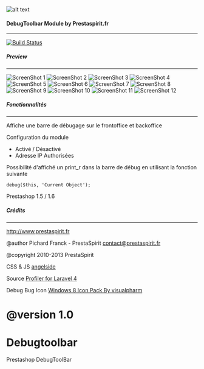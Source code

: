 ![alt text](http://www.prestaspirit.fr/img/logo-1.jpg "Prestaspirit.fr")

#### DebugToolbar Module by Prestaspirit.fr
---

[![Build Status](https://travis-ci.org/Prestaspirit/debugtoolbar.png?branch=master)](https://travis-ci.org/Prestaspirit/Debugtoolbar)

##### Preview
---
![ScreenShot 1](https://raw.github.com/Prestaspirit/Debugtoolbar/master/screenshots/screenshots_1.jpg)
![ScreenShot 2](https://raw.github.com/Prestaspirit/Debugtoolbar/master/screenshots/screenshots_2.jpg)
![ScreenShot 3](https://raw.github.com/Prestaspirit/Debugtoolbar/master/screenshots/screenshots_3.jpg)
![ScreenShot 4](https://raw.github.com/Prestaspirit/Debugtoolbar/master/screenshots/screenshots_4.jpg)
![ScreenShot 5](https://raw.github.com/Prestaspirit/Debugtoolbar/master/screenshots/screenshots_5.jpg)
![ScreenShot 6](https://raw.github.com/Prestaspirit/Debugtoolbar/master/screenshots/screenshots_6.jpg)
![ScreenShot 7](https://raw.github.com/Prestaspirit/Debugtoolbar/master/screenshots/screenshots_7.jpg)
![ScreenShot 8](https://raw.github.com/Prestaspirit/Debugtoolbar/master/screenshots/screenshots_8.jpg)
![ScreenShot 9](https://raw.github.com/Prestaspirit/Debugtoolbar/master/screenshots/screenshots_9.jpg)
![ScreenShot 10](https://raw.github.com/Prestaspirit/Debugtoolbar/master/screenshots/screenshots_10.jpg)
![ScreenShot 11](https://raw.github.com/Prestaspirit/Debugtoolbar/master/screenshots/screenshots_11.jpg)
![ScreenShot 12](https://raw.github.com/Prestaspirit/Debugtoolbar/master/screenshots/screenshots_12.jpg)


##### Fonctionnalités
---
Affiche une barre de débugage sur le frontoffice et backoffice

Configuration du module

- Activé / Désactivé
- Adresse IP Authorisées

Possibilité d'affiché un print_r dans la barre de débug en utilisant la fonction suivante

`debug($this, 'Current Object');`

Prestashop 1.5 / 1.6


##### Crédits
---
http://www.prestaspirit.fr

@author Pichard Franck - PrestaSpirit <contact@prestaspirit.fr>

@copyright  2010-2013 PrestaSpirit

CSS & JS [angelside](https://github.com/angelside)

Source [Profiler for Laravel 4](https://github.com/juy/profiler)

Debug Bug Icon [Windows 8 Icon Pack By visualpharm](http://icons8.com/download-huge-windows8-set/)

@version 1.0
=======
Debugtoolbar
============

Prestashop DebugToolBar
